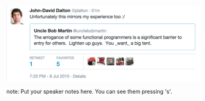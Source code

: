 
<a href="https://twitter.com/unclebobmartin/status/617693430311948288"><img width="1000" src="img/arrogance-jdd.png"></a>

note:
    Put your speaker notes here.
    You can see them pressing 's'.
